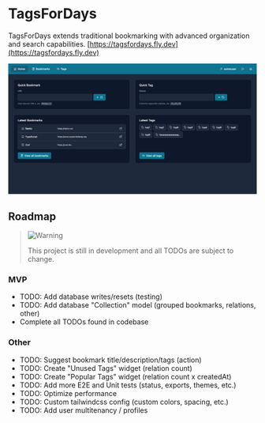# TagsForDays

TagsForDays extends traditional bookmarking with advanced organization and search capabilities. [https://tagsfordays.fly.dev](https://tagsfordays.fly.dev)

![Screenshot of the homepage](./public/favicons/screenshot-wide.png)

## Roadmap

> <picture>
>   <source media="(prefers-color-scheme: light)" srcset="https://raw.githubusercontent.com/Mqxx/GitHub-Markdown/main/blockquotes/badge/light-theme/warning.svg">
>   <img alt="Warning" src="https://raw.githubusercontent.com/Mqxx/GitHub-Markdown/main/blockquotes/badge/dark-theme/warning.svg">
> </picture><br>
>
> This project is still in development and all TODOs are subject to change.

### MVP

- TODO: Add database writes/resets (testing)
- TODO: Add database "Collection" model (grouped bookmarks, relations, other)
- Complete all TODOs found in codebase

### Other

- TODO: Suggest bookmark title/description/tags (action)
- TODO: Create "Unused Tags" widget (relation count)
- TODO: Create "Popular Tags" widget (relation count x createdAt)
- TODO: Add more E2E and Unit tests (status, exports, themes, etc.)
- TODO: Optimize performance
- TODO: Custom tailwindcss config (custom colors, spacing, etc.)
- TODO: Add user multitenancy / profiles
